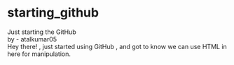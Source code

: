 # starting_github
Just starting the GitHub
<br>
by - atalkumar05
<br>
Hey there! , just started using GitHub , and got to know we can use HTML in here for manipulation.

